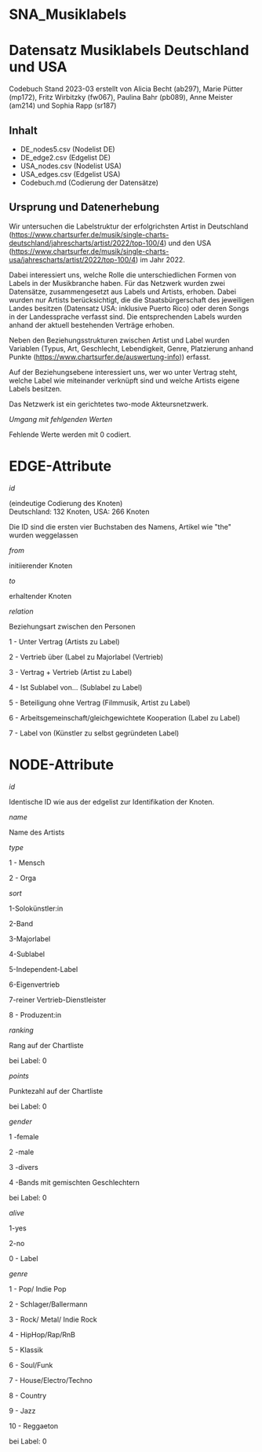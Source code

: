 # SNA_Musiklabels

# Datensatz Musiklabels Deutschland und USA
Codebuch Stand 2023-03
erstellt von Alicia Becht (ab297), Marie Pütter (mp172), Fritz Wirbitzky (fw067), Paulina Bahr (pb089), Anne Meister (am214) und Sophia Rapp (sr187)

## Inhalt
- DE_nodes5.csv (Nodelist DE)
- DE_edge2.csv (Edgelist DE)
- USA_nodes.csv (Nodelist USA)
- USA_edges.csv (Edgelist USA)
- Codebuch.md (Codierung der Datensätze)

## Ursprung und Datenerhebung

Wir untersuchen die Labelstruktur der erfolgrichsten Artist in Deutschland (https://www.chartsurfer.de/musik/single-charts-deutschland/jahrescharts/artist/2022/top-100/4) und den USA (https://www.chartsurfer.de/musik/single-charts-usa/jahrescharts/artist/2022/top-100/4) im Jahr 2022. 

Dabei interessiert uns, welche Rolle die unterschiedlichen Formen von Labels in der Musikbranche haben. 
Für das Netzwerk wurden zwei Datensätze, zusammengesetzt aus Labels und Artists, erhoben. Dabei wurden nur Artists berücksichtigt, die die Staatsbürgerschaft des jeweiligen Landes besitzen (Datensatz USA: inklusive Puerto Rico) oder deren Songs in der Landessprache verfasst sind. Die entsprechenden Labels wurden anhand der aktuell bestehenden Verträge erhoben.

Neben den Beziehungsstrukturen zwischen Artist und Label wurden 
Variablen (Typus, Art, Geschlecht, Lebendigkeit, Genre, Platzierung anhand Punkte (https://www.chartsurfer.de/auswertung-info)) erfasst. 

Auf der Beziehungsebene interessiert uns, wer wo unter Vertrag steht, welche Label wie miteinander verknüpft sind und welche Artists eigene Labels besitzen. 

Das Netzwerk ist ein gerichtetes two-mode Akteursnetzwerk.

*Umgang mit fehlgenden Werten*

Fehlende Werte werden mit 0 codiert.

# EDGE-Attribute

*id*  

(eindeutige Codierung des Knoten)   
Deutschland: 132 Knoten, USA: 266 Knoten

Die ID sind die ersten vier Buchstaben des Namens, Artikel wie "the" wurden weggelassen


*from*

initiierender Knoten

*to*

erhaltender Knoten

*relation*

Beziehungsart zwischen den Personen  


1 - Unter Vertrag (Artists zu Label)

2 - Vertrieb über (Label zu Majorlabel (Vertrieb)

3 - Vertrag + Vertrieb (Artist zu Label)

4 - Ist Sublabel von… (Sublabel zu Label)

5 - Beteiligung ohne Vertrag (Filmmusik, Artist zu Label) 

6 - Arbeitsgemeinschaft/gleichgewichtete Kooperation (Label zu Label)

7 - Label von (Künstler zu selbst gegründeten Label)


# NODE-Attribute  
  
*id*  

Identische ID wie aus der edgelist zur Identifikation der Knoten.


*name*

Name des Artists


*type*

1 - Mensch

2 - Orga


*sort*

1-Solokünstler:in

2-Band

3-Majorlabel

4-Sublabel

5-Independent-Label

6-Eigenvertrieb

7-reiner Vertrieb-Dienstleister

8 - Produzent:in


*ranking*

Rang auf der Chartliste

bei Label: 0

*points*

Punktezahl auf der Chartliste

bei Label: 0


*gender*

1 -female

2 -male

3 -divers

4 -Bands mit gemischten Geschlechtern

bei Label: 0

*alive*

1-yes

2-no

0 - Label


*genre*

1 - Pop/ Indie Pop 

2 - Schlager/Ballermann

3 - Rock/ Metal/ Indie Rock

4 - HipHop/Rap/RnB

5 - Klassik 

6 - Soul/Funk 

7 - House/Electro/Techno

8 - Country

9 - Jazz

10 - Reggaeton

bei Label: 0

##

